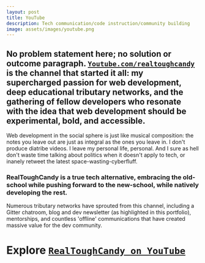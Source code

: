 ```yaml
---
layout: post
title: YouTube
description: Tech communication/code instruction/community building
image: assets/images/youtube.png
---
```


## No problem statement here; no solution or outcome paragraph. [`Youtube.com/realtoughcandy`](https://youtube.com/realtoughcandy) is the channel that started it all: my supercharged passion for web development, deep educational tributary networks, and the gathering of fellow developers who resonate with the idea that web development should be experimental, bold, and accessible. ##

Web development in the social sphere is just like musical composition: the notes you leave out are just as integral as the ones you leave in. I don't produce diatribe videos. I leave my personal life, personal. And I sure as hell don't waste time talking about politics when it doesn't apply to tech, or inanely retweet the latest space-wasting-cyberfluff. 

### RealToughCandy is a true tech alternative, embracing the old-school while pushing forward to the new-school, while natively developing the rest. ###

Numerous tributary networks have sprouted from this channel, including a Gitter chatroom, blog and dev newsletter (as highlighted in this portfolio), mentorships, and countless 'offline' communications that have created massive value for the dev community. 



# Explore [`RealToughCandy on YouTube`](https://youtube.com/realtoughcandy) #


